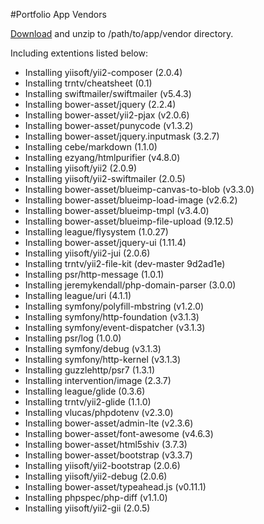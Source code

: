#Portfolio App Vendors

[Download](https://github.com/AstroCodeTeam/portfolio-app-vendor/archive/master.zip) and unzip to /path/to/app/vendor directory.

Including extentions listed below:

  - Installing yiisoft/yii2-composer (2.0.4)
  - Installing trntv/cheatsheet (0.1)
  - Installing swiftmailer/swiftmailer (v5.4.3)
  - Installing bower-asset/jquery (2.2.4)
  - Installing bower-asset/yii2-pjax (v2.0.6)
  - Installing bower-asset/punycode (v1.3.2)
  - Installing bower-asset/jquery.inputmask (3.2.7)
  - Installing cebe/markdown (1.1.0)
  - Installing ezyang/htmlpurifier (v4.8.0)
  - Installing yiisoft/yii2 (2.0.9)
  - Installing yiisoft/yii2-swiftmailer (2.0.5)
  - Installing bower-asset/blueimp-canvas-to-blob (v3.3.0)
  - Installing bower-asset/blueimp-load-image (v2.6.2)
  - Installing bower-asset/blueimp-tmpl (v3.4.0)
  - Installing bower-asset/blueimp-file-upload (9.12.5)
  - Installing league/flysystem (1.0.27)
  - Installing bower-asset/jquery-ui (1.11.4)
  - Installing yiisoft/yii2-jui (2.0.6)
  - Installing trntv/yii2-file-kit (dev-master 9d2ad1e)
  - Installing psr/http-message (1.0.1)
  - Installing jeremykendall/php-domain-parser (3.0.0)
  - Installing league/uri (4.1.1)
  - Installing symfony/polyfill-mbstring (v1.2.0)
  - Installing symfony/http-foundation (v3.1.3)
  - Installing symfony/event-dispatcher (v3.1.3)
  - Installing psr/log (1.0.0)
  - Installing symfony/debug (v3.1.3)
  - Installing symfony/http-kernel (v3.1.3)
  - Installing guzzlehttp/psr7 (1.3.1)
  - Installing intervention/image (2.3.7)
  - Installing league/glide (0.3.6)
  - Installing trntv/yii2-glide (1.1.0)
  - Installing vlucas/phpdotenv (v2.3.0)
  - Installing bower-asset/admin-lte (v2.3.6)
  - Installing bower-asset/font-awesome (v4.6.3)
  - Installing bower-asset/html5shiv (3.7.3)
  - Installing bower-asset/bootstrap (v3.3.7)
  - Installing yiisoft/yii2-bootstrap (2.0.6)
  - Installing yiisoft/yii2-debug (2.0.6)
  - Installing bower-asset/typeahead.js (v0.11.1)
  - Installing phpspec/php-diff (v1.1.0)
  - Installing yiisoft/yii2-gii (2.0.5)
